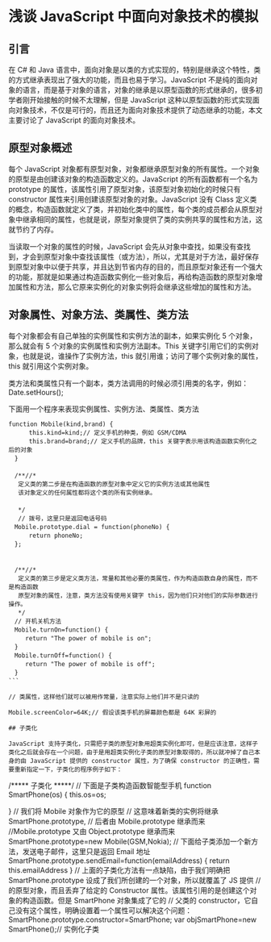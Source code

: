# 浅谈 JavaScript 中面向对象技术的模拟

## 引言 

在 C# 和 Java 语言中，面向对象是以类的方式实现的，特别是继承这个特性，类的方式继承表现出了强大的功能，而且也易于学习。JavaScript 不是纯的面向对象的语言，而是基于对象的语言，对象的继承是以原型函数的形式继承的，很多初学者刚开始接触的时候不太理解，但是 JavaScript 这种以原型函数的形式实现面向对象技术，不仅是可行的，而且还为面向对象技术提供了动态继承的功能，本文主要讨论了 JavaScript 的面向对象技术。 

## 原型对象概述 

每个 JavaScript 对象都有原型对象，对象都继承原型对象的所有属性。一个对象的原型是由创建该对象的构造函数定义的。JavaScript 的所有函数都有一个名为 prototype 的属性，该属性引用了原型对象，该原型对象初始化的时候只有 constructor 属性来引用创建该原型对象的对象。JavaScript 没有 Class 定义类的概念，构造函数就定义了类，并初始化类中的属性，每个类的成员都会从原型对象中继承相同的属性，也就是说，原型对象提供了类的实例共享的属性和方法，这就节约了内存。 

当读取一个对象的属性的时候，JavaScript 会先从对象中查找，如果没有查找到，才会到原型对象中查找该属性（或方法），所以，尤其是对于方法，最好保存到原型对象中以便于共享，并且达到节省内存的目的，而且原型对象还有一个强大的功能，那就是如果通过构造函数实例化一些对象后，再给构造函数的原型对象增加属性和方法，那么它原来实例化的对象实例将会继承这些增加的属性和方法。 

## 对象属性、对象方法、类属性、类方法 

每个对象都会有自己单独的实例属性和实例方法的副本，如果实例化 5 个对象，那么就会有 5 个对象的实例属性和实例方法副本。This 关键字引用它们的实例对象，也就是说，谁操作了实例方法，this 就引用谁；访问了哪个实例对象的属性，this 就引用这个实例对象。 

类方法和类属性只有一个副本，类方法调用的时候必须引用类的名字，例如：Date.setHours(); 

下面用一个程序来表现实例属性、实例方法、类属性、类方法 

```
function Mobile(kind,brand) {   
　    this.kind=kind;// 定义手机的种类，例如 GSM/CDMA   
　    this.brand=brand;// 定义手机的品牌，this 关键字表示用该构造函数实例化之后的对象   
　}   
　   
　/**//*  
　 定义类的第二步是在构造函数的原型对象中定义它的实例方法或其他属性  
　 该对象定义的任何属性都将这个类的所有实例继承。  
　   
　 */   
　 // 拨号，这里只是返回电话号码   
　Mobile.prototype.dial = function(phoneNo) {   
　    return phoneNo;   
　};   
　   
　   
　/**//*  
　 定义类的第三步是定义类方法，常量和其他必要的类属性，作为构造函数自身的属性，而不是构造函数  
　 原型对象的属性，注意，类方法没有使用关键字 this，因为他们只对他们的实际参数进行操作。  
　 */   
　// 开机关机方法   
　Mobile.turnOn=function() {   
　   return "The power of mobile is on";   
　}   
　Mobile.turnOff=function() {   
　   return "The power of mobile is off";   
　}   
```　  

// 类属性，这样他们就可以被用作常量，注意实际上他们并不是只读的 

Mobile.screenColor=64K;// 假设该类手机的屏幕颜色都是 64K 彩屏的 

## 子类化 

JavaScript 支持子类化，只需把子类的原型对象用超类实例化即可，但是应该注意，这样子类化之后就会存在一个问题，由于是用超类实例化子类的原型对象取得的，所以就冲掉了自己本身的由 JavaScript 提供的 constructor 属性，为了确保 constructor 的正确性，需要重新指定一下，子类化的程序例子如下： 

```
/***** 子类化 *****/ 
// 下面是子类构造函数智能型手机 
function SmartPhone(os) 
{ 
this.os=os; 

} 
// 我们将 Mobile 对象作为它的原型 
// 这意味着新类的实例将继承 SmartPhone.prototype, 
// 后者由 Mobile.prototype 继承而来 
//Mobile.prototype 又由 Object.prototype 继承而来 
SmartPhone.prototype=new Mobile(GSM,Nokia); 
// 下面给子类添加一个新方法，发送电子邮件，这里只是返回 Email 地址 
SmartPhone.prototype.sendEmail=function(emailAddress) { 
return this.emailAddress 
} 
// 上面的子类化方法有一点缺陷，由于我们明确把 SmartPhone.prototype 设成了我们所创建的一个对象，所以就覆盖了 JS 提供 
// 的原型对象，而且丢弃了给定的 Constructor 属性。该属性引用的是创建这个对象的构造函数。但是 SmartPhone 对象集成了它的 
// 父类的 constructor，它自己没有这个属性，明确设置着一个属性可以解决这个问题： 
SmartPhone.prototype.constructor=SmartPhone; 
var objSmartPhone=new SmartPhone();// 实例化子类
```